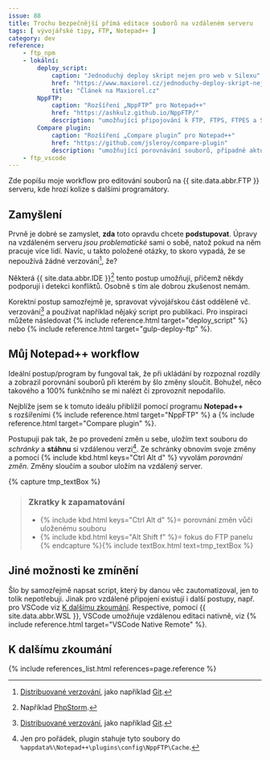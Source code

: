 ```yaml
---
issue: 88
title: Trochu bezpečnější přímá editace souborů na vzdáleném serveru
tags: [ vývojářské tipy, FTP, Notepad++ ]
category: dev
reference:
    - ftp_npm
    - lokální:
        deploy_script:
            caption: "Jednoduchý deploy skript nejen pro web v Silexu"
            href: "https://www.maxiorel.cz/jednoduchy-deploy-skript-nejen-pro-web-v-silexu"
            title: "Článek na Maxiorel.cz"
        NppFTP:
            caption: "Rozšíření „NppFTP” pro Notepad++"
            href: "https://ashkulz.github.io/NppFTP/"
            description: "umožňující připojování k FTP, FTPS, FTPES a SFTP."
        Compare plugin:
            caption: "Rozšíření „Compare plugin” pro Notepad++"
            href: "https://github.com/jsleroy/compare-plugin"
            description: "umožňující porovnávání souborů, případně aktuálně neuložené úpravy."
    - ftp_vscode
---
```


Zde popíšu moje workflow pro editování souborů na {{ site.data.abbr.FTP }} serveru, kde hrozí kolize s dalšími programátory.

<!--more-->

## Zamyšlení
Prvně je dobré se zamyslet, **zda** toto opravdu chcete **podstupovat**. Úpravy na vzdáleném serveru *jsou problematické* sami o sobě, natož pokud na něm pracuje více lidí. Navíc, u takto položené otázky, to skoro vypadá, že se nepoužívá žádné verzování[^1], že?

Některá {{ site.data.abbr.IDE }}[^2] tento postup umožňují, přičemž někdy podporují i detekci konfliktů. Osobně s tím ale dobrou zkušenost nemám.

Korektní postup samozřejmě je, spravovat vývojářskou část odděleně vč. verzování[^1] a používat například nějaký script pro publikaci. Pro inspiraci můžete následovat {% include reference.html target="deploy_script" %} nebo {% include reference.html target="gulp-deploy-ftp" %}.

## Můj Notepad++ workflow
Ideální postup/program by fungoval tak, že při ukládání by rozpoznal rozdíly a zobrazil porovnání souborů při kterém by šlo změny sloučit. Bohužel, něco takového a 100% funkčního se mi nalézt či zprovoznit nepodařilo.

Nejblíže jsem se k tomuto ideálu přiblížil pomocí programu **Notepad++** s rozšířeními {% include reference.html target="NppFTP" %} a {% include reference.html target="Compare plugin" %}.

Postupuji pak tak, že po provedení změn u sebe, uložím text souboru do *schránky* a **stáhnu** si vzdálenou verzi[^3]. Ze schránky obnovím svoje změny a pomocí {% include kbd.html keys="Ctrl Alt d" %} vyvolám *porovnání změn*. Změny sloučím a soubor uložím na vzdálený server.

{% capture tmp_textBox %}

> ### Zkratky k zapamatování
> - {% include kbd.html keys="Ctrl Alt d" %}= porovnání změn vůči uloženému souboru
> - {% include kbd.html keys="Alt Shift f" %}= fokus do FTP panelu
{% endcapture %}{% include textBox.html text=tmp_textBox %}

## Jiné možnosti ke zmínění
Šlo by samozřejmě napsat script, který by danou věc zautomatizoval, jen to tolik nepotřebuji. Jinak pro vzdálené připojení existují i další postupy, např. pro VSCode viz [K dalšímu zkoumání](#k-dalšímu-zkoumání). Respective, pomocí {{ site.data.abbr.WSL }}, VSCode umožňuje vzdálenou editaci nativně, viz {% include reference.html target="VSCode Native Remote" %}.

## K dalšímu zkoumání
{% include references_list.html references=page.reference %}

[^1]: [Distribuované verzování](https://cs.wikipedia.org/wiki/Distribuovan%C3%A9_verzov%C3%A1n%C3%AD "Popis na Wikipedii"), jako například [Git](https://git-scm.com/).
[^2]: Například [PhpStorm](https://www.jetbrains.com/help/phpstorm/editing-individual-files-on-remote-hosts.html "Odkaz na část nápovědy: Edit individual files on remote hosts").
[^3]: Jen pro pořádek, plugin stahuje tyto soubory do `%appdata%\Notepad++\plugins\config\NppFTP\Cache`.
